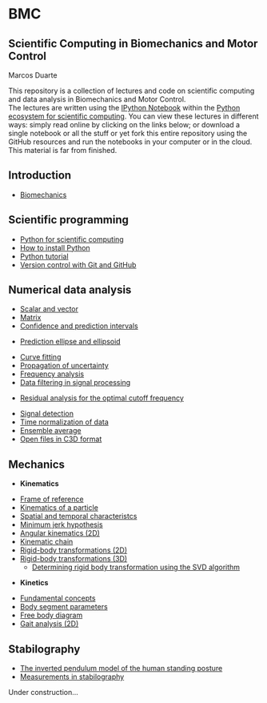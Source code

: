 BMC
===

Scientific Computing in Biomechanics and Motor Control
------------------------------------------------------

Marcos Duarte

This repository is a collection of lectures and code on scientific computing and data analysis in Biomechanics and Motor Control.  
The lectures are written using the [IPython Notebook](http://ipython.org/notebook.html) within the [Python ecosystem for scientific computing]( http://scipy.org/). You can view these lectures in different ways: simply read online by clicking on the links below; or download a single notebook or all the stuff or yet fork this entire repository using the GitHub resources and run the notebooks in your computer or in the cloud.  
This material is far from finished.

Introduction
------------
- [Biomechanics](http://nbviewer.ipython.org/urls/raw.github.com/duartexyz/BMC/master/NBs/Introduction%20to%20Biomechanics.ipynb)

Scientific programming
----------------------
- [Python for scientific computing](http://nbviewer.ipython.org/urls/raw.github.com/duartexyz/BMC/master/NBs/Python4ScientificComputing.ipynb)
- [How to install Python](http://nbviewer.ipython.org/urls/raw.github.com/duartexyz/BMC/master/NBs/PythonInstallation.ipynb)
- [Python tutorial](http://nbviewer.ipython.org/urls/raw.github.com/duartexyz/BMC/master/NBs/PythonTutorial.ipynb)
- [Version control with Git and GitHub](http://nbviewer.ipython.org/urls/raw.github.com/duartexyz/BMC/master/NBs/VersionControlGitGitHub.ipynb)

Numerical data analysis
-----------------------
- [Scalar and vector](http://nbviewer.ipython.org/urls/raw.github.com/duartexyz/BMC/master/NBs/ScalarVector.ipynb)
- [Matrix](http://nbviewer.ipython.org/urls/raw.github.com/duartexyz/BMC/master/NBs/Matrix.ipynb)
- [Confidence and prediction intervals](http://nbviewer.ipython.org/github/duartexyz/BMC/blob/master/NBs/ConfidencePredictionIntervals.ipynb)
 + [Prediction ellipse and ellipsoid](http://nbviewer.ipython.org/github/duartexyz/BMC/blob/master/NBs/PredictionEllipseEllipsoid.ipynb)
- [Curve fitting](http://nbviewer.ipython.org/urls/raw.github.com/duartexyz/BMC/master/NBs/CurveFitting.ipynb)
- [Propagation of uncertainty](http://nbviewer.ipython.org/urls/raw.github.com/duartexyz/BMC/master/NBs/Propagation%20of%20uncertainty.ipynb)
- [Frequency analysis](http://nbviewer.ipython.org/github/duartexyz/BMC/blob/master/NBs/FrequencyAnalysis.ipynb)
- [Data filtering in signal processing](http://nbviewer.ipython.org/urls/raw.github.com/duartexyz/BMC/master/NBs/DataFiltering.ipynb)
 + [Residual analysis for the optimal cutoff frequency](http://nbviewer.ipython.org/urls/raw.github.com/duartexyz/BMC/master/NBs/ResidualAnalysis.ipynb)
- [Signal detection](http://nbviewer.ipython.org/urls/raw.github.com/duartexyz/BMC/master/NBs/SignalDetection.ipynb)
- [Time normalization of data](http://nbviewer.ipython.org/urls/raw.github.com/duartexyz/BMC/master/NBs/Time%20normalization.ipynb) 
- [Ensemble average](http://nbviewer.ipython.org/urls/raw.github.com/duartexyz/BMC/master/NBs/Ensemble%20average.ipynb)
- [Open files in C3D format](http://nbviewer.ipython.org/urls/raw.github.com/duartexyz/BMC/master/NBs/OpenC3Dfile.ipynb)

Mechanics
---------
- **Kinematics**
 + [Frame of reference](http://nbviewer.ipython.org/urls/raw.github.com/duartexyz/BMC/master/NBs/Frame%20of%20reference.ipynb)
 + [Kinematics of a particle](http://nbviewer.ipython.org/urls/raw.github.com/duartexyz/BMC/master/NBs/Kinematics%20of%20a%20Particle.ipynb)   
 + [Spatial and temporal characteristcs](http://nbviewer.ipython.org/urls/raw.github.com/duartexyz/BMC/master/NBs/SpatialTemporalCharacteristcs.ipynb)
 + [Minimum jerk hypothesis](http://nbviewer.ipython.org/urls/raw.github.com/duartexyz/BMC/master/NBs/MinimumJerkHypothesis.ipynb) 
 + [Angular kinematics (2D)](http://nbviewer.ipython.org/urls/raw.github.com/duartexyz/BMC/master/NBs/AngularKinematics2D.ipynb)  
 + [Kinematic chain](http://nbviewer.ipython.org/urls/raw.github.com/duartexyz/BMC/master/NBs/KinematicChain.ipynb) 
 + [Rigid-body transformations (2D)](http://nbviewer.ipython.org/urls/raw.github.com/duartexyz/BMC/master/NBs/Transformation2D.ipynb)   
 + [Rigid-body transformations (3D)](http://nbviewer.ipython.org/urls/raw.github.com/duartexyz/BMC/master/NBs/Transformation3D.ipynb)
   - [Determining rigid body transformation using the SVD algorithm](http://nbviewer.ipython.org/urls/raw.github.com/duartexyz/BMC/master/NBs/SVDalgorithm.ipynb)
- **Kinetics**
 + [Fundamental concepts](http://nbviewer.ipython.org/urls/raw.github.com/duartexyz/BMC/master/NBs/KineticsFundamentalConcepts.ipynb)
 + [Body segment parameters](http://nbviewer.ipython.org/urls/raw.github.com/duartexyz/BMC/master/NBs/BodySegmentParameters.ipynb)
 + [Free body diagram](http://nbviewer.ipython.org/urls/raw.github.com/duartexyz/BMC/master/NBs/FreeBodyDiagram.ipynb)
 + [Gait analysis (2D)](http://nbviewer.ipython.org/urls/raw.github.com/duartexyz/BMC/master/NBs/GaitAnalysis2D.ipynb)

Stabilography
-------------
- [The inverted pendulum model of the human standing posture](http://nbviewer.ipython.org/github/duartexyz/BMC/blob/master/NBs/IP_Model.ipynb)
- [Measurements in stabilography](http://nbviewer.ipython.org/github/duartexyz/BMC/blob/master/NBs/Stabilography.ipynb)


Under construction...
